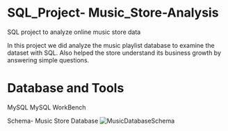 # SQL_Project- Music_Store-Analysis
SQL project to analyze online music store data

In this project we did analyze the music playlist database to examine the dataset with SQL. Also helped the store understand its business growth by answering simple questions.
# Database and Tools
MySQL
MySQL WorkBench

Schema- Music Store Database
![MusicDatabaseSchema](https://github.com/user-attachments/assets/67d1bf65-539c-47a2-a90d-cfff806978dc)
